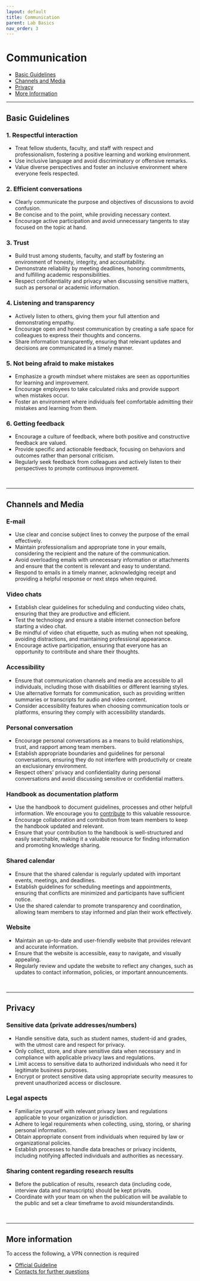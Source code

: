 ```yaml
---
layout: default
title: Communication
parent: Lab Basics
nav_order: 3
---
```


# Communication

* [Basic Guidelines](#basic-guidelines)
* [Channels and Media](#channels-and-media)
* [Privacy](#privacy)
* [More Information](#more-information)

--- 

## Basic Guidelines

### 1. Respectful interaction
- Treat fellow students, faculty, and staff with respect and professionalism, fostering a positive learning and working environment.
- Use inclusive language and avoid discriminatory or offensive remarks.
- Value diverse perspectives and foster an inclusive environment where everyone feels respected.

### 2. Efficient conversations
- Clearly communicate the purpose and objectives of discussions to avoid confusion.
- Be concise and to the point, while providing necessary context.
- Encourage active participation and avoid unnecessary tangents to stay focused on the topic at hand.

### 3. Trust
- Build trust among students, faculty, and staff by fostering an environment of honesty, integrity, and accountability.
- Demonstrate reliability by meeting deadlines, honoring commitments, and fulfilling academic responsibilities.
- Respect confidentiality and privacy when discussing sensitive matters, such as personal or academic information.

### 4. Listening and transparency
- Actively listen to others, giving them your full attention and demonstrating empathy.
- Encourage open and honest communication by creating a safe space for colleagues to express their thoughts and concerns.
- Share information transparently, ensuring that relevant updates and decisions are communicated in a timely manner.

### 5. Not being afraid to make mistakes
- Emphasize a growth mindset where mistakes are seen as opportunities for learning and improvement.
- Encourage employees to take calculated risks and provide support when mistakes occur.
- Foster an environment where individuals feel comfortable admitting their mistakes and learning from them.

### 6. Getting feedback
- Encourage a culture of feedback, where both positive and constructive feedback are valued.
- Provide specific and actionable feedback, focusing on behaviors and outcomes rather than personal criticism.
- Regularly seek feedback from colleagues and actively listen to their perspectives to promote continuous improvement.

<br>

---

## Channels and Media

### E-mail

- Use clear and concise subject lines to convey the purpose of the email effectively.
- Maintain professionalism and appropriate tone in your emails, considering the recipient and the nature of the communication.
- Avoid overloading emails with unnecessary information or attachments and ensure that the content is relevant and easy to understand.
- Respond to emails in a timely manner, acknowledging receipt and providing a helpful response or next steps when required.

### Video chats

- Establish clear guidelines for scheduling and conducting video chats, ensuring that they are productive and efficient.
- Test the technology and ensure a stable internet connection before starting a video chat.
- Be mindful of video chat etiquette, such as muting when not speaking, avoiding distractions, and maintaining professional appearance.
- Encourage active participation, ensuring that everyone has an opportunity to contribute and share their thoughts.

### Accessibility

- Ensure that communication channels and media are accessible to all individuals, including those with disabilities or different learning styles.
- Use alternative formats for communication, such as providing written summaries or transcripts for audio and video content.
- Consider accessibility features when choosing communication tools or platforms, ensuring they comply with accessibility standards.

### Personal conversation

- Encourage personal conversations as a means to build relationships, trust, and rapport among team members.
- Establish appropriate boundaries and guidelines for personal conversations, ensuring they do not interfere with productivity or create an exclusionary environment.
- Respect others' privacy and confidentiality during personal conversations and avoid discussing sensitive or confidential matters.

### Handbook as documentation platform

- Use the handbook to document guidelines, processes and other helpfull information. We encourage you to [contribute](https://digital-work-lab.github.io/handbook/docs/lab_basics/contributing.html) to this valuable ressource. 
- Encourage collaboration and contribution from team members to keep the handbook updated and relevant.
- Ensure that your contribution to the handbook is well-structured and easily searchable, making it a valuable resource for finding information and promoting knowledge sharing.

### Shared calendar

- Ensure that the shared calendar is regularly updated with important events, meetings, and deadlines.
- Establish guidelines for scheduling meetings and appointments, ensuring that conflicts are minimized and participants have sufficient notice.
- Use the shared calendar to promote transparency and coordination, allowing team members to stay informed and plan their work effectively.

### Website

- Maintain an up-to-date and user-friendly website that provides relevant and accurate information.
- Ensure that the website is accessible, easy to navigate, and visually appealing.
- Regularly review and update the website to reflect any changes, such as updates to contact information, policies, or important announcements.

<br>

---

## Privacy

### Sensitive data (private addresses/numbers)

- Handle sensitive data, such as student names, student-id and grades, with the utmost care and respect for privacy.
- Only collect, store, and share sensitive data when necessary and in compliance with applicable privacy laws and regulations.
- Limit access to sensitive data to authorized individuals who need it for legitimate business purposes.
- Encrypt or protect sensitive data using appropriate security measures to prevent unauthorized access or disclosure.

### Legal aspects

- Familiarize yourself with relevant privacy laws and regulations applicable to your organization or jurisdiction.
- Adhere to legal requirements when collecting, using, storing, or sharing personal information.
- Obtain appropriate consent from individuals when required by law or organizational policies.
- Establish processes to handle data breaches or privacy incidents, including notifying affected individuals and authorities as necessary.

### Sharing content regarding research results

- Before the publication of results, research data (including code, interview data and manuscripts) should be kept private.
- Coordinate with your team on when the publication will be available to the public and set a clear timeframe to avoid misunderstandinds.

<br>

---

## More information

To access the following, a VPN connection is required

+ [Official Guideline](https://www.uni-bamberg.de/fileadmin/uni/verwaltung/presse/Dateien/2016/2016-08-29_Netiquette_WEB.pdf) 
+ [Contacts for further questions](https://www.uni-bamberg.de/intranet/dienstleistungen-fuer-uniangehoerige/kommunikation/) 

